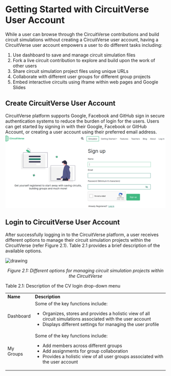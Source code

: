 # Getting Started with CircuitVerse User Account
While a user can browse through the CircuitVerse contributions and build circuit simulations without creating a CircuitVerse user account, having a CircuitVerse user account empowers a user to do different tasks including:

1. Use dashboard to save and manage circuit simulation files 
2. Fork a live circuit contribution to explore and build upon the work of other users
3. Share circuit simulation project files using unique URLs
4. Collaborate with different user groups for different group projects
5. Embed interactive circuits using iframe within web pages and Google Slides

## Create CircuitVerse User Account
CircuitVerse platform supports Google, Facebook and GitHub sign in secure authentication systems to reduce the burden of login for the users. Users can get started by signing in with their Google, Facebook or GitHub Account, or creating a user account using their preferred email address.
![drawing](../images/img_chapter2/2.0.png)

## Login to CircuitVerse User Account
After successfully logging in to the CircuitVerse platform, a user receives different options to manage their circuit simulation projects within the CircuitVerse (refer Figure 2.1). Table 2.1 provides a brief description of the available options.

![drawing](../images/img_chapter2/2.1.png)

<div align="center"><em>Figure 2.1:  Different options for managing circuit simulation projects within the CircuitVerse</em></div>

Table 2.1: Description of the CV login drop-down menu


<table>
  <tr>
   <td><strong>Name</strong>
   </td>
   <td><strong>Description</strong>
   </td>
  </tr>
  <tr>
   <td>Dashboard
   </td>
   <td>Some of the key functions include:
<ul>

<li>Organizes, stores and provides a holistic view of all circuit simulations associated with the user account

<li>Displays different settings for managing the user profile
</li>
</ul>
   </td>
  </tr>
  <tr>
   <td>My Groups
   </td>
   <td>Some of the key functions include:
<ul>

<li>Add members across different groups 

<li>Add assignments for group collaboration

<li>Provides a holistic view of all user groups associated with the user account				
</li>
</ul>
   </td>
  </tr>
</table>



